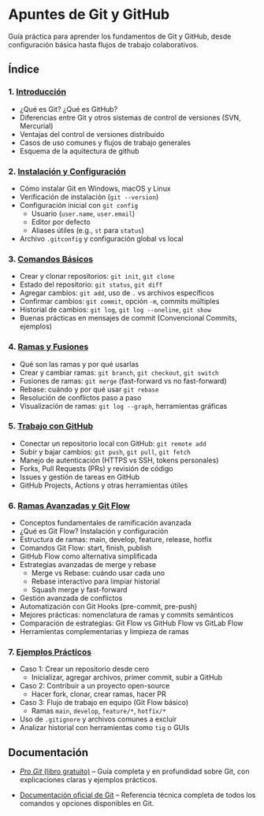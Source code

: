 # Apuntes de Git y GitHub

Guía práctica para aprender los fundamentos de Git y GitHub, desde configuración básica hasta flujos de trabajo colaborativos.

## Índice

### 1. [Introducción](1-introduccion.md)  
- ¿Qué es Git? ¿Qué es GitHub?  
- Diferencias entre Git y otros sistemas de control de versiones (SVN, Mercurial)  
- Ventajas del control de versiones distribuido  
- Casos de uso comunes y flujos de trabajo generales  
- Esquema de la aquitectura de github

### 2. [Instalación y Configuración](2-instalacion-config.md)  
- Cómo instalar Git en Windows, macOS y Linux  
- Verificación de instalación (`git --version`)  
- Configuración inicial con `git config`  
  - Usuario (`user.name`, `user.email`)  
  - Editor por defecto  
  - Aliases útiles (e.g., `st` para `status`)  
- Archivo `.gitconfig` y configuración global vs local  

### 3. [Comandos Básicos](3-comandos-basicos.md)  
- Crear y clonar repositorios: `git init`, `git clone`  
- Estado del repositorio: `git status`, `git diff`  
- Agregar cambios: `git add`, uso de `.` vs archivos específicos  
- Confirmar cambios: `git commit`, opción `-m`, commits múltiples  
- Historial de cambios: `git log`, `git log --oneline`, `git show`  
- Buenas prácticas en mensajes de commit (Convencional Commits, ejemplos)  

### 4. [Ramas y Fusiones](4-ramas.md)  
- Qué son las ramas y por qué usarlas  
- Crear y cambiar ramas: `git branch`, `git checkout`, `git switch`  
- Fusiones de ramas: `git merge` (fast-forward vs no fast-forward)  
- Rebase: cuándo y por qué usar `git rebase`  
- Resolución de conflictos paso a paso  
- Visualización de ramas: `git log --graph`, herramientas gráficas  

### 5. [Trabajo con GitHub](5-github.md)  
- Conectar un repositorio local con GitHub: `git remote add`  
- Subir y bajar cambios: `git push`, `git pull`, `git fetch`  
- Manejo de autenticación (HTTPS vs SSH, tokens personales)  
- Forks, Pull Requests (PRs) y revisión de código  
- Issues y gestión de tareas en GitHub  
- GitHub Projects, Actions y otras herramientas útiles  

### 6. [Ramas Avanzadas y Git Flow](6-ramas-avanzadas-gitflow.md)  
- Conceptos fundamentales de ramificación avanzada
- ¿Qué es Git Flow? Instalación y configuración
- Estructura de ramas: main, develop, feature, release, hotfix
- Comandos Git Flow: start, finish, publish
- GitHub Flow como alternativa simplificada
- Estrategias avanzadas de merge y rebase
  - Merge vs Rebase: cuándo usar cada uno
  - Rebase interactivo para limpiar historial
  - Squash merge y fast-forward
- Gestión avanzada de conflictos
- Automatización con Git Hooks (pre-commit, pre-push)
- Mejores prácticas: nomenclatura de ramas y commits semánticos
- Comparación de estrategias: Git Flow vs GitHub Flow vs GitLab Flow
- Herramientas complementarias y limpieza de ramas

### 7. [Ejemplos Prácticos](7-ejemplos.md)  
- Caso 1: Crear un repositorio desde cero  
  - Inicializar, agregar archivos, primer commit, subir a GitHub  
- Caso 2: Contribuir a un proyecto open-source  
  - Hacer fork, clonar, crear ramas, hacer PR  
- Caso 3: Flujo de trabajo en equipo (Git Flow básico)  
  - Ramas `main`, `develop`, `feature/*`, `hotfix/*`  
- Uso de `.gitignore` y archivos comunes a excluir  
- Analizar historial con herramientas como `tig` o GUIs  


## Documentación
- [*Pro Git* (libro gratuito)](https://git-scm.com/book/en/v2) – Guía completa y en profundidad sobre Git, con explicaciones claras y ejemplos prácticos.

- [Documentación oficial de Git](https://git-scm.com/docs/git) – Referencia técnica completa de todos los comandos y opciones disponibles en Git.
